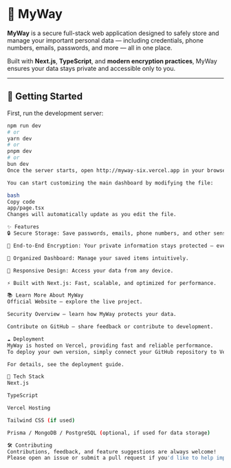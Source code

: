 # 🧭 MyWay

**MyWay** is a secure full-stack web application designed to safely store and manage your important personal data — including credentials, phone numbers, emails, passwords, and more — all in one place.

Built with **Next.js**, **TypeScript**, and **modern encryption practices**, MyWay ensures your data stays private and accessible only to you.

---

## 🚀 Getting Started

First, run the development server:

```bash
npm run dev
# or
yarn dev
# or
pnpm dev
# or
bun dev
Once the server starts, open http://myway-six.vercel.app in your browser to view your secure dashboard.

You can start customizing the main dashboard by modifying the file:

bash
Copy code
app/page.tsx
Changes will automatically update as you edit the file.

✨ Features
🔒 Secure Storage: Save passwords, emails, phone numbers, and other sensitive data.

🔑 End-to-End Encryption: Your private information stays protected — even from us.

🧭 Organized Dashboard: Manage your saved items intuitively.

📱 Responsive Design: Access your data from any device.

⚡ Built with Next.js: Fast, scalable, and optimized for performance.

📚 Learn More About MyWay
Official Website – explore the live project.

Security Overview – learn how MyWay protects your data.

Contribute on GitHub – share feedback or contribute to development.

☁️ Deployment
MyWay is hosted on Vercel, providing fast and reliable performance.
To deploy your own version, simply connect your GitHub repository to Vercel and deploy instantly.

For details, see the deployment guide.

🧩 Tech Stack
Next.js

TypeScript

Vercel Hosting

Tailwind CSS (if used)

Prisma / MongoDB / PostgreSQL (optional, if used for data storage)

🛠️ Contributing
Contributions, feedback, and feature suggestions are always welcome!
Please open an issue or submit a pull request if you'd like to help improve MyWay.